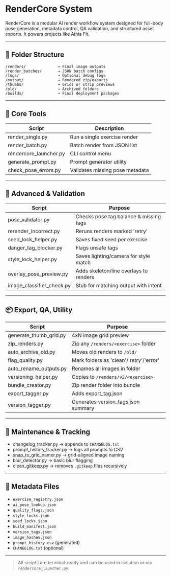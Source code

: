 
# RenderCore System

RenderCore is a modular AI render workflow system designed for full-body pose generation, metadata control, QA validation, and structured asset exports. It powers projects like Athia Fit.

---

## 📁 Folder Structure

```
/renders/              → Final image outputs
/render_batches/       → JSON batch configs
/logs/                 → Optional debug logs
/output/               → Rendered zip/exports
/thumbs/               → Grids or strip previews
/old/                  → Archived folders
/builds/               → Final deployment packages
```

---

## 🧠 Core Tools

| Script                  | Description                                |
|-------------------------|--------------------------------------------|
| render_single.py        | Run a single exercise render               |
| render_batch.py         | Batch render from JSON list                |
| rendercore_launcher.py  | CLI control menu                           |
| generate_prompt.py      | Prompt generator utility                   |
| check_pose_errors.py    | Validates missing pose metadata            |

---

## 🧰 Advanced & Validation

| Script                    | Purpose                                  |
|---------------------------|------------------------------------------|
| pose_validator.py         | Checks pose tag balance & missing tags   |
| rerender_incorrect.py     | Reruns renders marked 'retry'            |
| seed_lock_helper.py       | Saves fixed seed per exercise            |
| danger_tag_blocker.py     | Flags unsafe tags                        |
| style_lock_helper.py      | Saves lighting/camera for style match    |
| overlay_pose_preview.py   | Adds skeleton/line overlays to renders   |
| image_classifier_check.py | Stub for matching output with intent     |

---

## 📦 Export, QA, Utility

| Script                    | Purpose                                      |
|---------------------------|----------------------------------------------|
| generate_thumb_grid.py    | 4xN image grid preview                       |
| zip_renders.py            | Zip any `/renders/<exercise>` folder        |
| auto_archive_old.py       | Moves old renders to `/old/`                |
| flag_quality.py           | Mark folders as 'clean'/'retry'/'error'     |
| auto_rename_outputs.py    | Renames all images in folder                |
| versioning_helper.py      | Copies to `/renders/v2/<exercise>`          |
| bundle_creator.py         | Zip render folder into bundle               |
| export_tagger.py          | Adds export_tag.json                        |
| version_tagger.py         | Generates version_tags.json summary         |

---

## 🧹 Maintenance & Tracking

- changelog_tracker.py → appends to `CHANGELOG.txt`
- prompt_history_tracker.py → logs all prompts to CSV
- snap_to_grid_namer.py → grid-aligned image naming
- blur_detector.py → basic blur flagging
- clean_gitkeep.py → removes `.gitkeep` files recursively

---

## 🧾 Metadata Files

- `exercise_registry.json`  
- `ai_pose_lookup.json`  
- `quality_flags.json`  
- `style_locks.json`  
- `seed_locks.json`  
- `build_manifest.json`  
- `version_tags.json`  
- `image_hashes.json`  
- `prompt_history.csv` (generated)  
- `CHANGELOG.txt` (optional)

---

> All scripts are terminal-ready and can be used in isolation or via `rendercore_launcher.py`.
